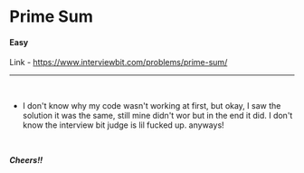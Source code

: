 # Prime Sum

#### Easy

Link - https://www.interviewbit.com/problems/prime-sum/

<hr>
<br>

* I don't know why my code wasn't working at first, but okay, I saw the solution it was the same, still mine didn't wor but in the end it did. I don't know the interview bit judge is lil fucked up. anyways!


<br>

***Cheers!!*** 